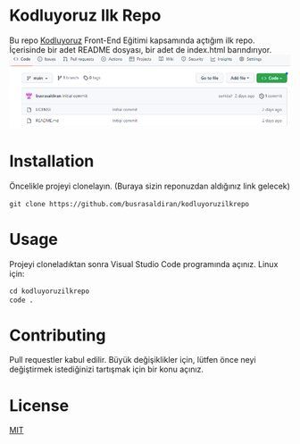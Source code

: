 # Kodluyoruz Ilk Repo
Bu repo [Kodluyoruz](https://kodluyoruz.org/tr/kodluyoruz/) Front-End Eğitimi kapsamında açtığım ilk repo. İçerisinde bir adet README dosyası, bir adet de index.html barındırıyor.
![](https://github.com/busrasaldiran/kodluyoruzilkrepo/blob/0ca42c35f744997c7a28e5124112e1d0677ba78a/Ekran%20g%C3%B6r%C3%BCnt%C3%BCs%C3%BC%202023-01-09%20163215.png)
# Installation
Öncelikle projeyi clonelayın. (Buraya sizin reponuzdan aldığınız link gelecek)

`git clone https://github.com/busrasaldiran/kodluyoruzilkrepo `
# Usage
Projeyi cloneladıktan sonra Visual Studio Code programında açınız.
Linux için:
```
cd kodluyoruzilkrepo
code .
```
# Contributing
 Pull requestler kabul edilir. Büyük değişiklikler için, lütfen önce neyi değiştirmek istediğinizi tartışmak için bir konu açınız.
 # License
 [MIT](https://choosealicense.com/licenses/mit/)